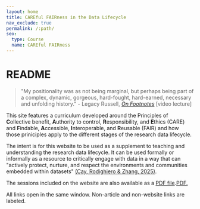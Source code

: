 ```yaml
---
layout: home
title: CAREful FAIRness in the Data Lifecycle
nav_exclude: true
permalink: /:path/
seo:
  type: Course
  name: CAREful FAIRness 
---
```


# README

> "My positionality was as not being marginal, but perhaps being part of a complex, dynamic, gorgeous, hard-fought, hard-earned, necessary and unfolding history." - Legacy Russell, [*On Footnotes*](https://www.veralistcenter.org/events/aica-usa-distinguished-critic-lecture-legacy-russell) [video lecture]

This site features a curriculum developed around the Principles of **C**ollective benefit, **A**uthority to control, **R**esponsibility, and **E**thics (CARE) and **F**indable, **A**ccessible, **I**nteroperable, and **R**eusable (FAIR) and how those priniciples apply to the different stages of the research data lifecycle.

The intent is for this website to be used as a supplement to teaching and understanding the research data lifecycle. It can be used formally or informally as a resource to critically engage with data in a way that can "actively protect, nurture, and respect the environments and communities embedded within datasets" [(Çay, Rodighiero & Zhang, 2025)][1].

The sessions included on the website are also available as a [PDF file](https://drive.google.com/file/d/1qLNVjOY43U7CwATHM11_gszZGeHq5w1W/view?usp=sharing).<a href="https://aouriri.github.io/assets/images/CAREfulFAIRness.pdf" target="_blank">PDF.</a>


All links open in the same window. Non-article and non-website links are labeled.



[1]: https://nightingaledvs.com/visualizing-as-a-form-of-collective-care/ "Visualizing as a Form of Collective Care"
